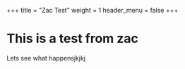 +++
title = "Zac Test"
weight = 1
header_menu = false
+++

# This is a test from zac

Lets see what happensjkjkj
